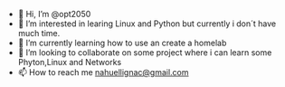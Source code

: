 - 👋 Hi, I’m @opt2050
- 👀 I’m interested in learing Linux and Python but currently i don´t have much time.
- 🌱 I’m currently learning how to use an create a homelab
- 💞️ I’m looking to collaborate on some project where i can learn some Phyton,Linux and Networks
- 📫 How to reach me nahuellignac@gmail.com

<!---
opt2050/opt2050 is a ✨ special ✨ repository because its `README.md` (this file) appears on your GitHub profile.
You can click the Preview link to take a look at your changes.
--->
